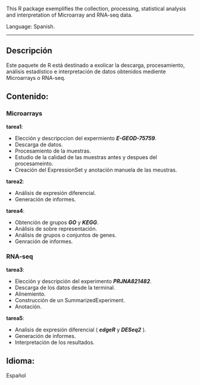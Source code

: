 
This R package exemplifies the collection, processing, statistical analysis and interpretation of Microarray and RNA-seq data.   

Language: Spanish.  

--------------  

## Descripción
Este paquete de R está destinado a exolicar la descarga, procesamiento, análisis estadístico e interpretación de datos obtenidos mediente Microarrays o RNA-seq.  

## Contenido:  

### Microarrays  

**tarea1**:  
 * Elección y descripccion del expermiento **_E-GEOD-75759_**.  
 * Descarga de datos.  
 * Procesamiento de la muestras.  
 * Estudio de la calidad de las muestras antes y despues del procesameinto.  
 * Creación del ExpressionSet y anotación manuela de las meustras.   

**tarea2**:  
 * Análisis de expresión diferencial.  
 * Generación de informes.  

**tarea4**: 
* Obtención de grupos **_GO_** y **_KEGG_**.  
* Análisis de sobre representación.  
* Análisis de grupos o conjuntos de genes.  
* Genración de informes.  


### RNA-seq  

**tarea3**:  
 * Elección y descripción del experimento **_PRJNA821482_**.  
 * Descarga de los datos desde la terminal.  
 * Alinemiento.  
 * Construcción de un SummarizedExperiment.  
 * Anotación.  
 
 **tarea5**:  
 * Analisis de expresión diferencial ( **_edgeR_** y **_DESeq2_** ).  
 * Generación de informes.  
 * Interpretación de los resultados.

## Idioma:   
Español
